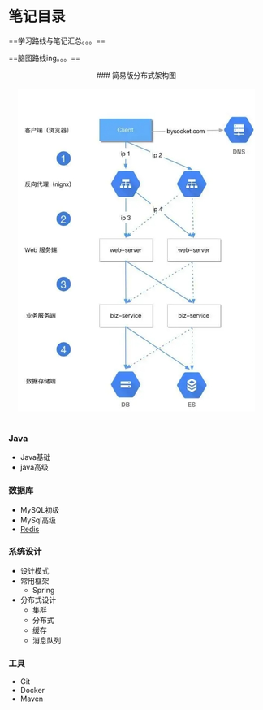 # 笔记目录

==学习路线与笔记汇总。。。==  

==脑图路线ing。。。==
<div align="center"> ### 简易版分布式架构图 </div><br>
<div align="center"> <img src="./imgs/微信图片_20190731100739.jpg" width=""/> </div><br>


### Java

- Java基础
- java高级

### 数据库

- MySQL初级
- MySql高级
- [Redis](https://github.com/Duanxiaodai/java_rearrange/blob/master/%E9%98%B6%E6%AE%B5%E5%9B%9B%20%E5%88%86%E5%B8%83%E5%BC%8F/Redis%20%E5%88%9D%E7%BA%A7/redis%E7%AC%94%E8%AE%B0.md)

### 系统设计

- 设计模式
- 常用框架
  - Spring
- 分布式设计
  - 集群
  - 分布式
  - 缓存
  - 消息队列

### 工具

- Git
- Docker
- Maven

